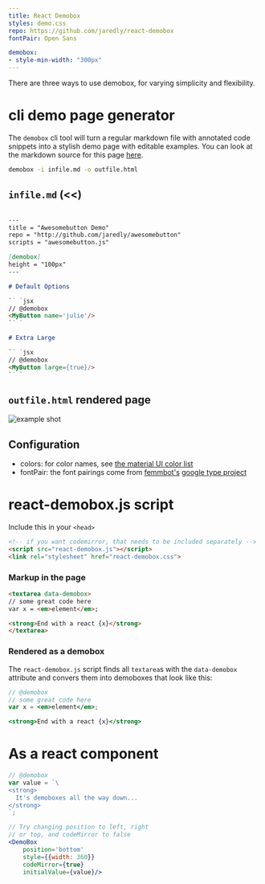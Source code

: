 ```yaml
---
title: React Demobox
styles: demo.css
repo: https://github.com/jaredly/react-demobox
fontPair: Open Sans

demobox:
- style-min-width: "300px"
---
```


There are three ways to use demobox, for varying simplicity and flexibility.

# cli demo page generator

The `demobox` cli tool will turn a regular markdown file with annotated code
snippets into a stylish demo page with editable examples. You can look at the
markdown source for this page [here](/index.md).

```bash
demobox -i infile.md -o outfile.html
```

## `infile.md` (<<)

```markdown

---
title = "Awesomebutton Demo"
repo = "http://github.com/jaredly/awesomebutton"
scripts = "awesomebutton.js"

[demobox]
height = "100px"
---

# Default Options

`` `jsx
// @demobox
<MyButton name='julie'/>
`` `

# Extra Large

`` `jsx
// @demobox
<MyButton large={true}/>
`` `
```

## `outfile.html` rendered page

![example shot](./example-shot.png)

## Configuration

- colors: for color names, see [the material UI color list](http://www.google.com/design/spec/style/color.html#color-color-palette)
- fontPair: the font pairings come from [femmbot's](http://github.com/femmbot) [google type project](http://femmebot.github.io/google-type/)

# react-demobox.js script

Include this in your `<head>`

```html
<!-- if you want codemirror, that needs to be included separately -->
<script src="react-demobox.js"></script>
<link rel="stylesheet" href="react-demobox.css">
```

### Markup in the page

```html
<textarea data-demobox>
// some great code here
var x = <em>element</em>;

<strong>End with a react {x}</strong>
</textarea>
```

### Rendered as a demobox

The `react-demobox.js` script finds all `textarea`s with the `data-demobox`
attribute and convers them into demoboxes that look like this:

```jsx
// @demobox
// some great code here
var x = <em>element</em>;

<strong>End with a react {x}</strong>
```

# As a react component

```jsx
// @demobox
var value = `\
<strong>
  It's demoboxes all the way down...
</strong>
`;

// Try changing position to left, right
// or top, and codeMirror to false
<DemoBox
    position='bottom'
    style={{width: 360}}
    codeMirror={true}
    initialValue={value}/>
```


